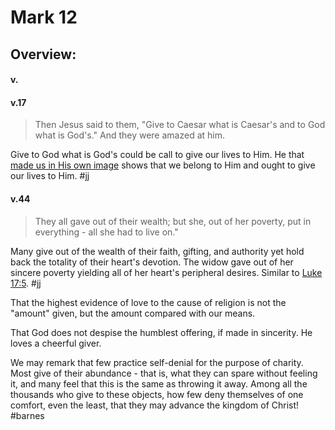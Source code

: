 # Mark 12

## Overview:



#### v.
>

#### v.17
>Then Jesus said to them, "Give to Caesar what is Caesar's and to God what is God's." And they were amazed at him.

Give to God what is God's could be call to give our lives to Him. He that [made us in His own image](Genesis1#v.27) shows that we belong to Him and ought to give our lives to Him. 
#jj 
#### v.44
>They all gave out of their wealth; but she, out of her poverty, put in everything - all she had to live on."

Many give out of the wealth of their faith, gifting, and authority yet hold back the totality of their heart's devotion. The widow gave out of her sincere poverty yielding all of her heart's peripheral desires. Similar to [Luke 17:5](Luke17#v.5-6).
#jj 

That the highest evidence of love to the cause of religion is not the "amount" given, but the amount compared with our means.

That God does not despise the humblest offering, if made in sincerity. He loves a cheerful giver.

We may remark that few practice self-denial for the purpose of charity. Most give of their abundance - that is, what they can spare without feeling it, and many feel that this is the same as throwing it away. Among all the thousands who give to these objects, how few deny themselves of one comfort, even the least, that they may advance the kingdom of Christ!
#barnes 

